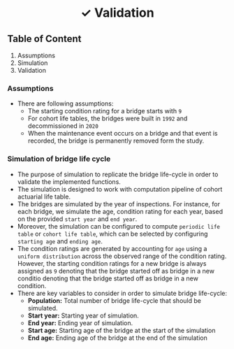 <h1 align='center'>
            ✓ Validation 
</h1>

## Table of Content
1. Assumptions
2. Simulation 
2. Validation

### Assumptions
- There are following assumptions:
    - The starting condition rating for a bridge starts with `9`
    - For cohort life tables, the bridges were built in `1992` and decommissioned in `2020`
    - When the maintenance event occurs on a bridge  and that event is recorded, the bridge is permanently removed form the study.


### Simulation of bridge life cycle
- The purpose of simulation to replicate the bridge life-cycle in order to validate the implemented functions.
- The simulation is designed to work with computation pipeline of cohort actuarial life table.
- The bridges are simulated by the year of inspections. For instance, for each bridge, we simulate the age, condition rating for each year, based on the provided `start year` and `end year`.
- Moreover, the simulation can be configured to compute `periodic life table` or `cohort life table`, which can be selected by configuring `starting age` and `ending age`.
- The condition ratings are generated by accounting for `age` using a `uniform distribution` across the observed range of the condition rating. However, the starting condition ratings for a new bridge is always assigned as `9` denoting that the bridge started off as bridge in a new conditio denoting that the bridge started off as bridge in a new condition.
- There are key variables to consider in order to simulate bridge life-cycle:
    - **Population:** Total number of bridge life-cycle that should be simulated.   
    - **Start year:** Starting year of simulation.
    - **End year:** Ending year of simulation.
    - **Start age:** Starting age of the bridge at the start of the simulation
    - **End age:** Ending age of the bridge at the end of the simulation
